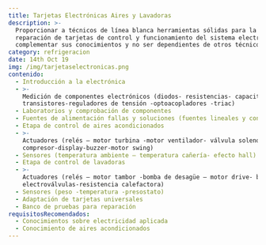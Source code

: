 ```yaml
---
title: Tarjetas Electrónicas Aires y Lavadoras
description: >-
  Proporcionar a técnicos de línea blanca herramientas sólidas para la
  reparación de tarjetas de control y funcionamiento del sistema electrónico así
  complementar sus conocimientos y no ser dependientes de otros técnicos.
category: refrigeracion
date: 14th Oct 19
img: /img/tarjetaselectronicas.png
contenido:
  - Introducción a la electrónica
  - >-
    Medición de componentes electrónicos (diodos- resistencias- capacitores-
    transistores-reguladores de tensión -optoacopladores -triac)
  - Laboratorios y comprobación de componentes
  - Fuentes de alimentación fallas y soluciones (fuentes lineales y conmutables)
  - Etapa de control de aires acondicionados
  - >-
    Actuadores (relés – motor turbina -motor ventilador- válvula solenoide -
    compresor-display-buzzer-motor swing)
  - Sensores (temperatura ambiente – temperatura cañería- efecto hall)
  - Etapa de control de lavadoras
  - >-
    Actuadores (relés – motor tambor -bomba de desagüe – motor drive- buzzer-
    electroválvulas-resistencia calefactora)
  - Sensores (peso -temperatura -presostato)
  - Adaptación de tarjetas universales
  - Banco de pruebas para reparación
requisitosRecomendados:
  - Conocimientos sobre electricidad aplicada
  - Conocimiento de aires acondicionados
---
```


